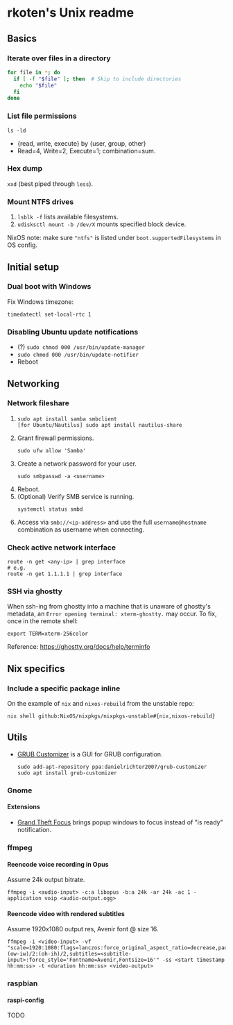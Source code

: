 # rkoten's Unix readme

## Basics

### Iterate over files in a directory
```bash
for file in *; do
  if [ -f "$file" ]; then  # Skip to include directories
    echo "$file"
  fi
done
```

### List file permissions
`ls -ld`
- {read, write, execute} by {user, group, other}
- Read=4, Write=2, Execute=1; combination=sum.

### Hex dump
`xxd` (best piped through `less`).

### Mount NTFS drives
1. `lsblk -f` lists available filesystems.
2. `udisksctl mount -b /dev/X` mounts specified block device.

NixOS note: make sure `"ntfs"` is listed under `boot.supportedFilesystems` in OS config.


## Initial setup

### Dual boot with Windows
Fix Windows timezone:
```shell
timedatectl set-local-rtc 1
```

### Disabling Ubuntu update notifications
 - (?) `sudo chmod 000 /usr/bin/update-manager`
 - `sudo chmod 000 /usr/bin/update-notifier`
 - Reboot


## Networking

### Network fileshare
 1. ```
    sudo apt install samba smbclient
    [for Ubuntu/Nautilus] sudo apt install nautilus-share
    ```
 2. Grant firewall permissions.
    ```
    sudo ufw allow 'Samba'
    ```
 3. Create a network password for your user.
    ```
    sudo smbpasswd -a <username>
    ```
 4. Reboot.
 5. (Optional) Verify  SMB service is running.
    ```
    systemctl status smbd
    ```
 6. Access via `smb://<ip-address>` and use the full `username@hostname` combination as username when connecting.

### Check active network interface
```shell
route -n get <any-ip> | grep interface
# e.g.
route -n get 1.1.1.1 | grep interface
```

### SSH via ghostty
When ssh-ing from ghostty into a machine that is unaware of ghostty's metadata, an `Error opening terminal: xterm-ghostty.` may occur. To fix, once in the remote shell:
```shell
export TERM=xterm-256color
```
Reference: https://ghostty.org/docs/help/terminfo


## Nix specifics

### Include a specific package inline
On the example of `nix` and `nixos-rebuild` from the unstable repo:
```shell
nix shell github:NixOS/nixpkgs/nixpkgs-unstable#{nix,nixos-rebuild}
```


## Utils
  - [GRUB Customizer](https://launchpad.net/grub-customizer) is a GUI for GRUB configuration.
    ```
    sudo add-apt-repository ppa:danielrichter2007/grub-customizer
    sudo apt install grub-customizer
    ```

### Gnome

#### Extensions
  - [Grand Theft Focus](https://extensions.gnome.org/extension/5410/grand-theft-focus) brings popup windows to focus instead of "is ready" notification.

### ffmpeg

#### Reencode voice recording in Opus
Assume 24k output bitrate.
```shell
ffmpeg -i <audio-input> -c:a libopus -b:a 24k -ar 24k -ac 1 -application voip <audio-output.ogg>
```

#### Reencode video with rendered subtitles
Assume 1920x1080 output res, Avenir font @ size 16.
```shell
ffmpeg -i <video-input> -vf "scale=1920:1080:flags=lanczos:force_original_aspect_ratio=decrease,pad=1920:1080:(ow-iw)/2:(oh-ih)/2,subtitles=<subtitle-input>:force_style='Fontname=Avenir,Fontsize=16'" -ss <start timestamp hh:mm:ss> -t <duration hh:mm:ss> <video-output>
```

### raspbian

#### raspi-config
TODO
